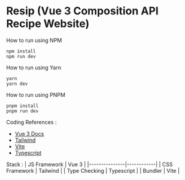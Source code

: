 # Resip (Vue 3 Composition API Recipe Website)

How to run using NPM
```
npm install
npm run dev
```


How to run using Yarn
```
yarn
yarn dev
```

How to run using PNPM
```
pnpm install
pnpm run dev
```


Coding References : 
- [Vue 3 Docs](https://vuejs.org/guide/introduction.html)
- [Tailwind](https://tailwindcss.com/)
- [Vite](https://vitejs.dev/) 
- [Typescript](https://www.typescriptlang.org/docs/)

Stack : 
| JS Framework  | Vue 3      |
|---------------|------------|
| CSS Framework | Tailwind   |
| Type Checking | Typescript |
| Bundler       | Vite       |
